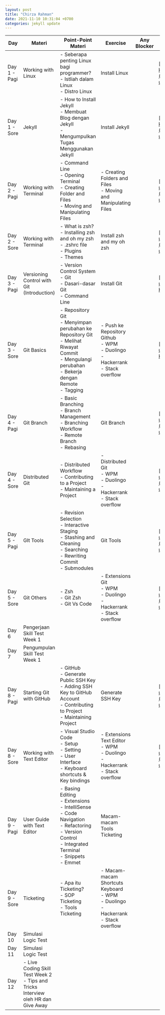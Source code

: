 ```yaml
---
layout: post
title: "Chirza Rahman"
date: 2021-11-10 10:31:04 +0700
categories: jekyll update
---
```


| Day          | Materi                                                                                 | Point-Point Materi                                                                                                                                                       | Exercise                                                                                         | Any Blocker | Pengumpulan Tugas                                                                                                                                                               |
|--------------|----------------------------------------------------------------------------------------|--------------------------------------------------------------------------------------------------------------------------------------------------------------------------|--------------------------------------------------------------------------------------------------|-------------|---------------------------------------------------------------------------------------------------------------------------------------------------------------------------------|
| Day 1 - Pagi | Working with Linux                                                                     | \- Seberapa penting Linux bagi programmer?<br>\- Istliah dalam Linux<br>\- Distro Linux                                                                                  | Install Linux                                                                                    |             | [https://drive.google.com/drive/folders/185OCVRHpWi-k9CLu9K\_h2z\_BCaJ4d\_4D?usp=sharing](https://drive.google.com/drive/folders/185OCVRHpWi-k9CLu9K_h2z_BCaJ4d_4D?usp=sharing) |
| Day 1 - Sore | Jekyll                                                                                 | \- How to Install Jekyll<br>\- Membuat Blog dengan Jekyll<br>\- Mengumpulkan Tugas Menggunakan Jekyll                                                                    | Install Jekyll                                                                                   |             | [https://drive.google.com/drive/folders/185OCVRHpWi-k9CLu9K\_h2z\_BCaJ4d\_4D?usp=sharing](https://drive.google.com/drive/folders/185OCVRHpWi-k9CLu9K_h2z_BCaJ4d_4D?usp=sharing) |
| Day 2 - Pagi | Working with Terminal                                                                  | \- Command Line<br>\- Opening Terminal<br>\- Creating Folder and Files<br>\- Moving and Manipulating Files                                                               | \- Creating Folders and Files<br>\- Moving and Manipulating Files                                |             | [https://drive.google.com/drive/folders/1cShBAPeoM1Qz9VnkeVsveNsCOiyL0HCG?usp=sharing](https://drive.google.com/drive/folders/1cShBAPeoM1Qz9VnkeVsveNsCOiyL0HCG?usp=sharing)    |
| Day 2 - Sore | Working with Terminal                                                                  | \- What is zsh?<br>\- Installing zsh and oh my zsh<br>\- .zshrc file<br>\- Plugins<br>\- Themes                                                                          | Install zsh and my oh zsh                                                                        |             | [https://drive.google.com/drive/folders/1cShBAPeoM1Qz9VnkeVsveNsCOiyL0HCG?usp=sharing](https://drive.google.com/drive/folders/1cShBAPeoM1Qz9VnkeVsveNsCOiyL0HCG?usp=sharing)    |
| Day 3 - Pagi | Versioning Control with Git (Introduction)                                             | \- Version Control System<br>\- Git<br>\- Dasari-dasar Git<br>\- Command Line                                                                                            | Install Git                                                                                      |             | [https://drive.google.com/drive/folders/13pkzdjfJiRr8-KBxp243aFWdBxwDhWru?usp=sharing](https://drive.google.com/drive/folders/13pkzdjfJiRr8-KBxp243aFWdBxwDhWru?usp=sharing)    |
| Day 3 - Sore | Git Basics                                                                             | \- Repository Git<br>\- Menyimpan perubahan ke Repository Git<br>\- Melihat Riwayat Commit<br>\- Mengulangi perubahan<br>\- Bekerja dengan Remote<br>\- Tagging          | \- Push ke Repository Github<br>\- WPM<br>\- Duolingo<br>\- Hackerrank<br>\- Stack overflow      |             | [https://drive.google.com/drive/folders/13pkzdjfJiRr8-KBxp243aFWdBxwDhWru?usp=sharing](https://drive.google.com/drive/folders/13pkzdjfJiRr8-KBxp243aFWdBxwDhWru?usp=sharing)    |
| Day 4 - Pagi | Git Branch                                                                             | \- Basic Branching<br>\- Branch Management<br>\- Branching Workflow<br>\- Remote Branch<br>\- Rebasing                                                                   | Git Branch                                                                                       |             | [https://drive.google.com/drive/folders/1dK7i4uB34AMIQTQe\_sm5EL6nW7V3Haxv?usp=sharing](https://drive.google.com/drive/folders/1dK7i4uB34AMIQTQe_sm5EL6nW7V3Haxv?usp=sharing)   |
| Day 4 - Sore | Distributed Git                                                                        | \- Distributed Workflow<br>\- Contributing to a Project<br>\- Maintaining a Project                                                                                      | \- Distributed Git<br>\- WPM<br>\- Duolingo<br>\- Hackerrank<br>\- Stack overflow                |             | [https://drive.google.com/drive/folders/1dK7i4uB34AMIQTQe\_sm5EL6nW7V3Haxv?usp=sharing](https://drive.google.com/drive/folders/1dK7i4uB34AMIQTQe_sm5EL6nW7V3Haxv?usp=sharing)   |
| Day 5 - Pagi | GIt Tools                                                                              | \- Revision Selection<br>\- Interactive Staging<br>\- Stashing and Cleaning<br>\- Searching<br>\- Rewriting Commit<br>\- Submodules                                      | Git Tools                                                                                        |             | [https://drive.google.com/drive/folders/1mysPC0A1JOO1KlbEmO2sOaNJdE2GeecW?usp=sharing](https://drive.google.com/drive/folders/1mysPC0A1JOO1KlbEmO2sOaNJdE2GeecW?usp=sharing)    |
| Day 5 - Sore | Git Others                                                                             | \- Zsh<br>\- Git Zsh<br>\- Git Vs Code                                                                                                                                   | \- Extensions Git<br>\- WPM<br>\- Duolingo<br>\- Hackerrank<br>\- Stack overflow                 |             | [https://drive.google.com/drive/folders/1mysPC0A1JOO1KlbEmO2sOaNJdE2GeecW?usp=sharing](https://drive.google.com/drive/folders/1mysPC0A1JOO1KlbEmO2sOaNJdE2GeecW?usp=sharing)    |
| Day 6        | Pengerjaan Skill Test Week 1                                                           |                                                                                                                                                                          |                                                                                                  |             |                                                                                                                                                                                 |
| Day 7        | Pengumpulan Skill Test Week 1                                                          |                                                                                                                                                                          |                                                                                                  |             |                                                                                                                                                                                 |
| Day 8 - Pagi | Starting Git with GitHub                                                               | \- GitHub<br>\- Generate Public SSH Key<br>\- Adding SSH Key to GitHub Account<br>\- Contributing to Project<br>\- Maintaining Project                                   | Generate SSH Key                                                                                 |             | [https://drive.google.com/drive/folders/1TAUfmAxHUspgkrzjZM3aLpsxxcr1bsbX?usp=sharing](https://drive.google.com/drive/folders/1TAUfmAxHUspgkrzjZM3aLpsxxcr1bsbX?usp=sharing)    |
| Day 8 - Sore | Working with Text Editor                                                               | \- Visual Studio Code<br>\- Setup<br>\- Setting<br>\- User Interface<br>\- Keyboard shortcuts & Key bindings                                                             | \- Extensions Text Editor<br>\- WPM<br>\- Duolingo<br>\- Hackerrank<br>\- Stack overflow         |             | [https://drive.google.com/drive/folders/1TAUfmAxHUspgkrzjZM3aLpsxxcr1bsbX?usp=sharing](https://drive.google.com/drive/folders/1TAUfmAxHUspgkrzjZM3aLpsxxcr1bsbX?usp=sharing)    |
| Day 9 - Pagi | User Guide with Text Editor                                                            | \- Basing Editing<br>\- Extensions<br>\- IntelliSense<br>\- Code Navigation<br>\- Refactoring<br>\- Version Control<br>\- Integrated Terminal<br>\- Snippets<br>\- Emmet | Macam-macam Tools Ticketing                                                                      |             |                                                                                                                                                                                 |
| Day 9 - Sore | Ticketing                                                                              | \- Apa itu Ticketing?<br>\- SOP Ticketing<br>\- Tools Ticketing                                                                                                          | \- Macam-macam Shortcuts Keyboard<br>\- WPM<br>\- Duolingo<br>\- Hackerrank<br>\- Stack overflow |             |                                                                                                                                                                                 |
| Day 10       | Simulasi Logic Test                                                                    |                                                                                                                                                                          |                                                                                                  |             |                                                                                                                                                                                 |
| Day 11       | Simulasi Logic Test                                                                    |                                                                                                                                                                          |                                                                                                  |             |                                                                                                                                                                                 |
| Day 12       | \- Live Coding Skill Test Week 2<br>\- Tips and Tricks Interview oleh HR dan Give Away |                                                                                                                                                                          |                                                                                                  |             |                                                                                                                                                                                 |